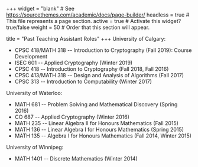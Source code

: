 +++
widget = "blank"  # See https://sourcethemes.com/academic/docs/page-builder/
headless = true  # This file represents a page section.
active = true  # Activate this widget? true/false
weight = 50  # Order that this section will appear.

title = "Past Teaching Assistant Roles"
+++
University of Calgary:
- CPSC 418/MATH 318 -- Introduction to Cryptography (Fall 2019): Course Development
- ISEC 601 -- Applied Cryptography (Winter 2019)
- CPSC 418 -- Introduction to Cryptography (Fall 2018, Fall 2016)
- CPSC 413/MATH 318 -- Design and Analysis of Algorithms (Fall 2017)
- CPSC 313 -- Introduction to Computability (Winter 2017)

University of Waterloo:
- MATH 681 -- Problem Solving and Mathematical Discovery (Spring 2016)
- CO 687 -- Applied Cryptography (Winter 2016) 
- MATH 235 -- Linear Algebra II for Honours Mathematics (Fall 2015) 
- MATH 136 -- Linear Algebra I for Honours Mathematics (Spring 2015) 
- MATH 135 -- Algebra I for Honours Mathematics (Fall 2014, Winter 2015)

University of Winnipeg:
- MATH 1401 -- Discrete Mathematics (Winter 2014)  
